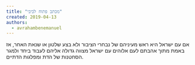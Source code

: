 ```yaml
---
title: "מכתב פתוח לביבי"
created: 2019-04-13
authors: 
  - avrahambenemanuel
---
```


אם עם ישראל היא ראש מעיניהם של נבחרי הציבור ולא בצע שלטון או שנאת האחר, אז באמת מתוך אהבתם לעם אלוהים עם ישראל מצווה גדולה אליהם לעבוד ביחד ולמגר הסחטנות של הדת ומפלגות הדתיים.

